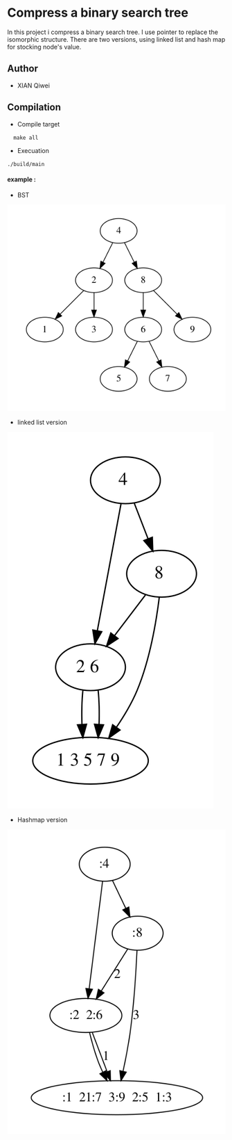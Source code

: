 # Compress a binary search tree
In this project i compress a binary search tree. I use pointer to replace the isomorphic structure. There are two versions, using linked list and hash map for stocking node's value.

## Author
- XIAN Qiwei

## Compilation

- Compile target

```
  make all
```

-  Execuation

```
./build/main
```

#### example :

- BST

![BST -w100](https://raw.githubusercontent.com/XIANQw/Project_Compress_BST/master/image/BST.png)

- linked list version

![linked list version](https://raw.githubusercontent.com/XIANQw/Project_Compress_BST/master/image/Compressor.png)

- Hashmap version

![Hashmap version](https://raw.githubusercontent.com/XIANQw/Project_Compress_BST/master/image/Compressor_Hashmap.png)
